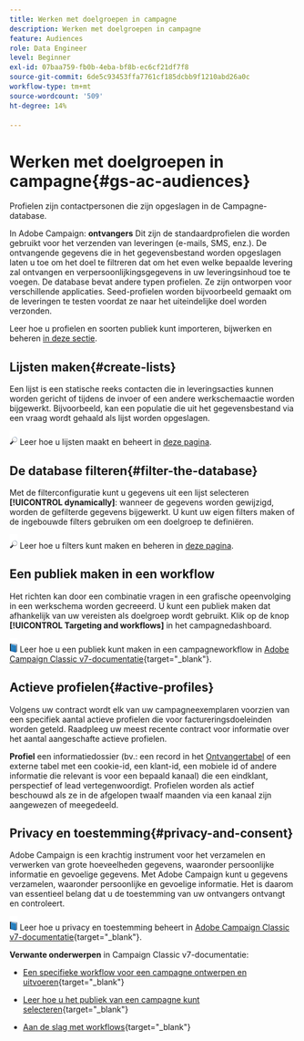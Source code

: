 ```yaml
---
title: Werken met doelgroepen in campagne
description: Werken met doelgroepen in campagne
feature: Audiences
role: Data Engineer
level: Beginner
exl-id: 07baa759-fb0b-4eba-bf8b-ec6cf21df7f8
source-git-commit: 6de5c93453ffa7761cf185dcbb9f1210abd26a0c
workflow-type: tm+mt
source-wordcount: '509'
ht-degree: 14%

---
```


# Werken met doelgroepen in campagne{#gs-ac-audiences}

Profielen zijn contactpersonen die zijn opgeslagen in de Campagne-database.

In Adobe Campaign: **ontvangers** Dit zijn de standaardprofielen die worden gebruikt voor het verzenden van leveringen (e-mails, SMS, enz.). De ontvangende gegevens die in het gegevensbestand worden opgeslagen laten u toe om het doel te filtreren dat om het even welke bepaalde levering zal ontvangen en verpersoonlijkingsgegevens in uw leveringsinhoud toe te voegen. De database bevat andere typen profielen. Ze zijn ontworpen voor verschillende applicaties. Seed-profielen worden bijvoorbeeld gemaakt om de leveringen te testen voordat ze naar het uiteindelijke doel worden verzonden.

Leer hoe u profielen en soorten publiek kunt importeren, bijwerken en beheren [in deze sectie](../audiences/gs-audiences.md).

## Lijsten maken{#create-lists}

Een lijst is een statische reeks contacten die in leveringsacties kunnen worden gericht of tijdens de invoer of een andere werkschemaactie worden bijgewerkt. Bijvoorbeeld, kan een populatie die uit het gegevensbestand via een vraag wordt gehaald als lijst worden opgeslagen.

![](../assets/do-not-localize/glass.png) Leer hoe u lijsten maakt en beheert in [deze pagina](../audiences/create-audiences.md).

## De database filteren{#filter-the-database}

Met de filterconfiguratie kunt u gegevens uit een lijst selecteren **[!UICONTROL dynamically]**: wanneer de gegevens worden gewijzigd, worden de gefilterde gegevens bijgewerkt. U kunt uw eigen filters maken of de ingebouwde filters gebruiken om een doelgroep te definiëren.

![](../assets/do-not-localize/glass.png) Leer hoe u filters kunt maken en beheren in [deze pagina](../audiences/create-filters.md).

## Een publiek maken in een workflow

Het richten kan door een combinatie vragen in een grafische opeenvolging in een werkschema worden gecreeerd. U kunt een publiek maken dat afhankelijk van uw vereisten als doelgroep wordt gebruikt. Klik op de knop **[!UICONTROL Targeting and workflows]** in het campagnedashboard.

![](../assets/do-not-localize/book.png) Leer hoe u een publiek kunt maken in een campagneworkflow in [Adobe Campaign Classic v7-documentatie](https://experienceleague.adobe.com/docs/campaign-classic/using/orchestrating-campaigns/orchestrate-campaigns/marketing-campaign-target.html?lang=en#building-the-main-target-in-a-workflow){target=&quot;_blank&quot;}.


## Actieve profielen{#active-profiles}

Volgens uw contract wordt elk van uw campagneexemplaren voorzien van een specifiek aantal actieve profielen die voor factureringsdoeleinden worden geteld. Raadpleeg uw meest recente contract voor informatie over het aantal aangeschafte actieve profielen.

**Profiel** een informatiedossier (bv.: een record in het [Ontvangertabel](../dev/datamodel.md) of een externe tabel met een cookie-id, een klant-id, een mobiele id of andere informatie die relevant is voor een bepaald kanaal) die een eindklant, perspectief of lead vertegenwoordigt. Profielen worden als actief beschouwd als ze in de afgelopen twaalf maanden via een kanaal zijn aangewezen of meegedeeld.

<!--
You can monitor the number of active profiles used on your instances directly from Campaign Control Panel. 

![](../assets/do-not-localize/book.png) For more on this, refer to the [Control Panel documentation](https://docs.adobe.com/content/help/en/control-panel/using/performance-monitoring/active-profiles-monitoring.html).
-->

## Privacy en toestemming{#privacy-and-consent}

Adobe Campaign is een krachtig instrument voor het verzamelen en verwerken van grote hoeveelheden gegevens, waaronder persoonlijke informatie en gevoelige gegevens. Met Adobe Campaign kunt u gegevens verzamelen, waaronder persoonlijke en gevoelige informatie. Het is daarom van essentieel belang dat u de toestemming van uw ontvangers ontvangt en controleert.

![](../assets/do-not-localize/book.png) Leer hoe u privacy en toestemming beheert in [Adobe Campaign Classic v7-documentatie](https://experienceleague.adobe.com/docs/campaign-classic/using/getting-started/privacy/privacy-and-recommendations.html){target=&quot;_blank&quot;}.

**Verwante onderwerpen** in Campaign Classic v7-documentatie:

* [Een specifieke workflow voor een campagne ontwerpen en uitvoeren](https://experienceleague.adobe.com/docs/campaign-classic/using/automating-with-workflows/introduction/building-a-workflow.html){target=&quot;_blank&quot;}

* [Leer hoe u het publiek van een campagne kunt selecteren](https://experienceleague.adobe.com/docs/campaign-classic/using/orchestrating-campaigns/orchestrate-campaigns/marketing-campaign-target.html){target=&quot;_blank&quot;}

* [Aan de slag met workflows](https://experienceleague.adobe.com/docs/campaign-classic/using/automating-with-workflows/introduction/about-workflows.html){target=&quot;_blank&quot;}
